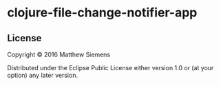 # clojure-file-change-notifier-app


## License

Copyright © 2016 Matthew Siemens

Distributed under the Eclipse Public License either version 1.0 or (at
your option) any later version.
